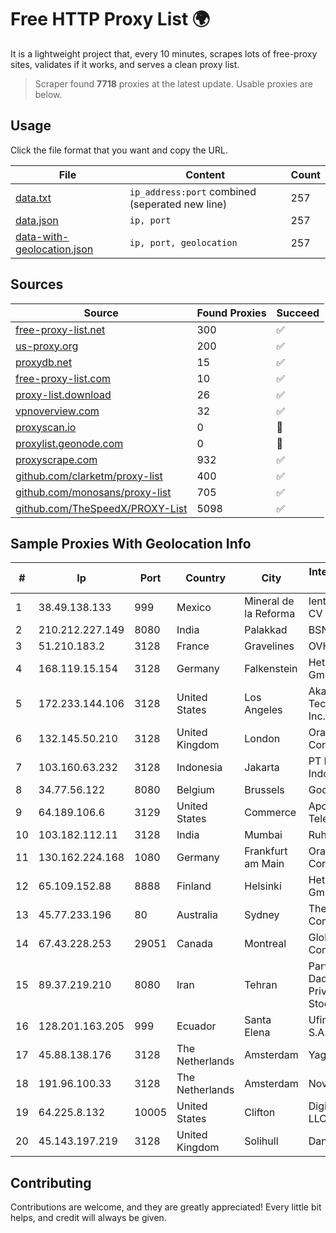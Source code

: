 
# Free HTTP Proxy List 🌍

It is a lightweight project that, every 10 minutes, scrapes lots of free-proxy sites, validates if it works, and serves a clean proxy list.


> Scraper found **7718** proxies at the latest update. Usable proxies are below.

## Usage

Click the file format that you want and copy the URL.


|File|Content|Count|
|----|-------|-----|
|[data.txt](https://raw.githubusercontent.com/themiralay/Proxy-List-World/master/data.txt)|`ip_address:port` combined (seperated new line)|257|
|[data.json](https://raw.githubusercontent.com/themiralay/Proxy-List-World/master/data.json)|`ip, port`|257|
|[data-with-geolocation.json](https://raw.githubusercontent.com/themiralay/Proxy-List-World/master/data-with-geolocation.json)|`ip, port, geolocation`|257|

## Sources

|Source|Found Proxies|Succeed|
|------|-------------|-------|
|[free-proxy-list.net](https://free-proxy-list.net)|300|✅|
|[us-proxy.org](https://www.us-proxy.org)|200|✅|
|[proxydb.net](http://proxydb.net)|15|✅|
|[free-proxy-list.com](https://free-proxy-list.com/?page=&port=&type%5B%5D=http&type%5B%5D=https&up_time=0&search=Search)|10|✅|
|[proxy-list.download](https://www.proxy-list.download/HTTP)|26|✅|
|[vpnoverview.com](https://vpnoverview.com/privacy/anonymous-browsing/free-proxy-servers)|32|✅|
|[proxyscan.io](https://www.proxyscan.io)|0|🚫|
|[proxylist.geonode.com](https://proxylist.geonode.com/api/proxy-list?limit=300&page=1&sort_by=lastChecked&sort_type=desc&protocols=http,https)|0|🚫|
|[proxyscrape.com](https://api.proxyscrape.com/v2/?request=displayproxies&protocol=http&timeout=10000&country=all&ssl=all&anonymity=all)|932|✅|
|[github.com/clarketm/proxy-list](https://raw.githubusercontent.com/clarketm/proxy-list/master/proxy-list-raw.txt)|400|✅|
|[github.com/monosans/proxy-list](https://raw.githubusercontent.com/monosans/proxy-list/main/proxies/http.txt)|705|✅|
|[github.com/TheSpeedX/PROXY-List](https://raw.githubusercontent.com/TheSpeedX/PROXY-List/master/http.txt)|5098|✅|


## Sample Proxies With Geolocation Info

|#|Ip|Port|Country|City|Internet Service Provider|
|-|--|----|-------|----|-------------------------|
|1|38.49.138.133|999|Mexico|Mineral de la Reforma|Ientc S De RL De CV|
|2|210.212.227.149|8080|India|Palakkad|BSNL Internet|
|3|51.210.183.2|3128|France|Gravelines|OVH SAS|
|4|168.119.15.154|3128|Germany|Falkenstein|Hetzner Online GmbH|
|5|172.233.144.106|3128|United States|Los Angeles|Akamai Technologies, Inc.|
|6|132.145.50.210|3128|United Kingdom|London|Oracle Corporation|
|7|103.160.63.232|3128|Indonesia|Jakarta|PT Herza Digital Indonesia|
|8|34.77.56.122|8080|Belgium|Brussels|Google LLC|
|9|64.189.106.6|3129|United States|Commerce|Apogee Telecom Inc.|
|10|103.182.112.11|3128|India|Mumbai|Ruhi Infotech|
|11|130.162.224.168|1080|Germany|Frankfurt am Main|Oracle Corporation|
|12|65.109.152.88|8888|Finland|Helsinki|Hetzner Online GmbH|
|13|45.77.233.196|80|Australia|Sydney|The Constant Company|
|14|67.43.228.253|29051|Canada|Montreal|GloboTech Communications|
|15|89.37.219.210|8080|Iran|Tehran|Parvaresh Dadeha Co. Private Joint Stock|
|16|128.201.163.205|999|Ecuador|Santa Elena|Ufinet Panama S.A.|
|17|45.88.138.176|3128|The Netherlands|Amsterdam|Yaglom Labs Ltd|
|18|191.96.100.33|3128|The Netherlands|Amsterdam|NovoServe B.V.|
|19|64.225.8.132|10005|United States|Clifton|DigitalOcean, LLC|
|20|45.143.197.219|3128|United Kingdom|Solihull|Daniel Jackson|



## Contributing

Contributions are welcome, and they are greatly appreciated! Every
little bit helps, and credit will always be given.

